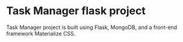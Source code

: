 # Task Manager flask project

Task Manager project is built using Flask, MongoDB, and a front-end framework Materialize CSS.